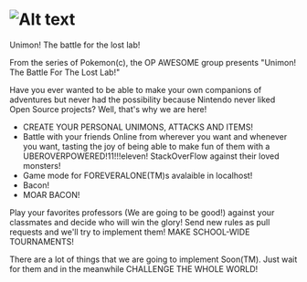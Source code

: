 ![Alt text](https://raw.github.com/inf1op/unimon/master/resources/img/UnimonLogo2.png "UNIMON!")
======
Unimon! The battle for the lost lab!

From the series of Pokemon(c), the OP AWESOME group presents "Unimon! The Battle For The Lost Lab!"

Have you ever wanted to be able to make your own companions of adventures but never had the possibility because Nintendo never liked Open Source projects? Well, that's why we are here! 

- CREATE YOUR PERSONAL UNIMONS, ATTACKS AND ITEMS!
- Battle with your friends Online from wherever you want and whenever you want, tasting the joy of being able to make fun of them with a UBEROVERPOWERED!11!!!eleven! StackOverFlow against their loved monsters!
- Game mode for FOREVERALONE(TM)s avalaible in localhost!
- Bacon!
- MOAR BACON!

Play your favorites professors (We are going to be good!) against your classmates and decide who will win the glory!
Send new rules as pull requests and we'll try to implement them!
MAKE SCHOOL-WIDE TOURNAMENTS!

There are a lot of things that we are going to implement Soon(TM). Just wait for them and in the meanwhile CHALLENGE THE WHOLE WORLD!


